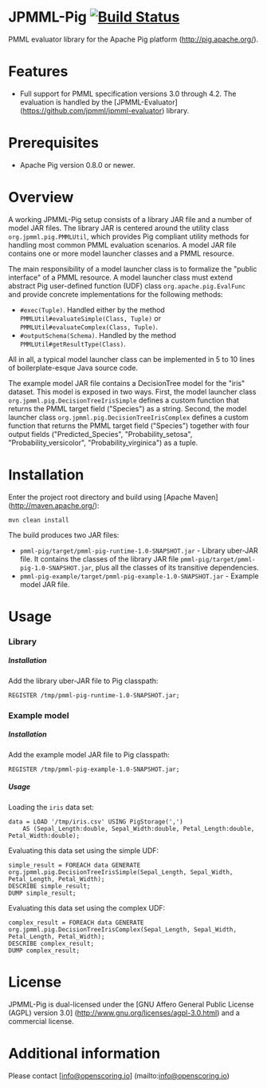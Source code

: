 JPMML-Pig [![Build Status](https://travis-ci.org/jpmml/jpmml-pig.png?branch=master)](https://travis-ci.org/jpmml/jpmml-pig)
=========

PMML evaluator library for the Apache Pig platform (http://pig.apache.org/).

# Features #

* Full support for PMML specification versions 3.0 through 4.2. The evaluation is handled by the [JPMML-Evaluator] (https://github.com/jpmml/jpmml-evaluator) library.

# Prerequisites #

* Apache Pig version 0.8.0 or newer.

# Overview #

A working JPMML-Pig setup consists of a library JAR file and a number of model JAR files. The library JAR is centered around the utility class `org.jpmml.pig.PMMLUtil`, which provides Pig compliant utility methods for handling most common PMML evaluation scenarios. A model JAR file contains one or more model launcher classes and a PMML resource.

The main responsibility of a model launcher class is to formalize the "public interface" of a PMML resource. A model launcher class must extend abstract Pig user-defined function (UDF) class `org.apache.pig.EvalFunc` and provide concrete implementations for the following methods:

* `#exec(Tuple)`. Handled either by the method `PMMLUtil#evaluateSimple(Class, Tuple)` or `PMMLUtil#evaluateComplex(Class, Tuple)`.
* `#outputSchema(Schema)`. Handled by the method `PMMLUtil#getResultType(Class)`.

All in all, a typical model launcher class can be implemented in 5 to 10 lines of boilerplate-esque Java source code.

The example model JAR file contains a DecisionTree model for the "iris" dataset. This model is exposed in two ways. First, the model launcher class `org.jpmml.pig.DecisionTreeIrisSimple` defines a custom function that returns the PMML target field ("Species") as a string. Second, the model launcher class `org.jpmml.pig.DecisionTreeIrisComplex` defines a custom function that returns the PMML target field ("Species") together with four output fields ("Predicted_Species", "Probability_setosa", "Probability_versicolor", "Probability_virginica") as a tuple.

# Installation #

Enter the project root directory and build using [Apache Maven] (http://maven.apache.org/):
```
mvn clean install
```

The build produces two JAR files:
* `pmml-pig/target/pmml-pig-runtime-1.0-SNAPSHOT.jar` - Library uber-JAR file. It contains the classes of the library JAR file `pmml-pig/target/pmml-pig-1.0-SNAPSHOT.jar`, plus all the classes of its transitive dependencies.
* `pmml-pig-example/target/pmml-pig-example-1.0-SNAPSHOT.jar` - Example model JAR file.

# Usage #

### Library ###

##### Installation #####

Add the library uber-JAR file to Pig classpath:
```
REGISTER /tmp/pmml-pig-runtime-1.0-SNAPSHOT.jar;
```

### Example model ###

##### Installation #####

Add the example model JAR file to Pig classpath:
```
REGISTER /tmp/pmml-pig-example-1.0-SNAPSHOT.jar;
```

##### Usage #####

Loading the `iris` data set:
```
data = LOAD '/tmp/iris.csv' USING PigStorage(',')
	AS (Sepal_Length:double, Sepal_Width:double, Petal_Length:double, Petal_Width:double);
```

Evaluating this data set using the simple UDF:
```
simple_result = FOREACH data GENERATE org.jpmml.pig.DecisionTreeIrisSimple(Sepal_Length, Sepal_Width, Petal_Length, Petal_Width);
DESCRIBE simple_result;
DUMP simple_result;
```

Evaluating this data set using the complex UDF:
```
complex_result = FOREACH data GENERATE org.jpmml.pig.DecisionTreeIrisComplex(Sepal_Length, Sepal_Width, Petal_Length, Petal_Width);
DESCRIBE complex_result;
DUMP complex_result;
```

# License #

JPMML-Pig is dual-licensed under the [GNU Affero General Public License (AGPL) version 3.0] (http://www.gnu.org/licenses/agpl-3.0.html) and a commercial license.

# Additional information #

Please contact [info@openscoring.io] (mailto:info@openscoring.io)
